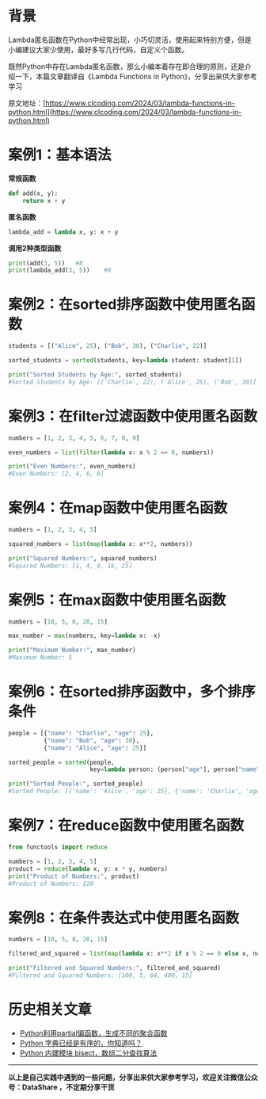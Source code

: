 # 背景
Lambda匿名函数在Python中经常出现，小巧切灵活，使用起来特别方便，但是小编建议大家少使用，最好多写几行代码，自定义个函数。

既然Python中存在Lambda匿名函数，那么小编本着存在即合理的原则，还是介绍一下，本篇文章翻译自《Lambda Functions in Python》，分享出来供大家参考学习

原文地址：[https://www.clcoding.com/2024/03/lambda-functions-in-python.html](https://www.clcoding.com/2024/03/lambda-functions-in-python.html)

# 案例1：基本语法
**常规函数**
```python
def add(x, y):
    return x + y
```

**匿名函数**
```python
lambda_add = lambda x, y: x + y
```

**调用2种类型函数**
```python
print(add(3, 5))   #8
print(lambda_add(3, 5))    #8
```

# 案例2：在sorted排序函数中使用匿名函数

```python
students = [("Alice", 25), ("Bob", 30), ("Charlie", 22)]

sorted_students = sorted(students, key=lambda student: student[1])

print("Sorted Students by Age:", sorted_students)
#Sorted Students by Age: [('Charlie', 22), ('Alice', 25), ('Bob', 30)]
```

# 案例3：在filter过滤函数中使用匿名函数
```python
numbers = [1, 2, 3, 4, 5, 6, 7, 8, 9]

even_numbers = list(filter(lambda x: x % 2 == 0, numbers))

print("Even Numbers:", even_numbers)
#Even Numbers: [2, 4, 6, 8]
```

# 案例4：在map函数中使用匿名函数
```python
numbers = [1, 2, 3, 4, 5]

squared_numbers = list(map(lambda x: x**2, numbers))

print("Squared Numbers:", squared_numbers)
#Squared Numbers: [1, 4, 9, 16, 25]
```

# 案例5：在max函数中使用匿名函数
```python
numbers = [10, 5, 8, 20, 15]

max_number = max(numbers, key=lambda x: -x)

print("Maximum Number:", max_number)
#Maximum Number: 5
```

# 案例6：在sorted排序函数中，多个排序条件
```python
people = [{"name": "Charlie", "age": 25}, 
          {"name": "Bob", "age": 30}, 
          {"name": "Alice", "age": 25}]

sorted_people = sorted(people, 
                       key=lambda person: (person["age"], person["name"]))

print("Sorted People:", sorted_people)
#Sorted People: [{'name': 'Alice', 'age': 25}, {'name': 'Charlie', 'age': 25}, {'name': 'Bob', 'age': 30}]
```

# 案例7：在reduce函数中使用匿名函数
```python
from functools import reduce

numbers = [1, 2, 3, 4, 5]
product = reduce(lambda x, y: x * y, numbers)
print("Product of Numbers:", product)
#Product of Numbers: 120
```

# 案例8：在条件表达式中使用匿名函数

```python
numbers = [10, 5, 8, 20, 15]

filtered_and_squared = list(map(lambda x: x**2 if x % 2 == 0 else x, numbers))

print("Filtered and Squared Numbers:", filtered_and_squared)
#Filtered and Squared Numbers: [100, 5, 64, 400, 15]
```

# 历史相关文章
- [Python利用partial偏函数，生成不同的聚合函数](../Python基础库/Python利用partial偏函数，生成不同的聚合函数.md)
- [Python 字典已经是有序的，你知道吗？](../Python基础库/Python-字典已经是有序的，你知道吗？.md)
- [Python 内建模块 bisect，数组二分查找算法](../Python基础库/Python-内建模块-bisect，数组二分查找算法.md)

**************************************************************************
**以上是自己实践中遇到的一些问题，分享出来供大家参考学习，欢迎关注微信公众号：DataShare ，不定期分享干货**












